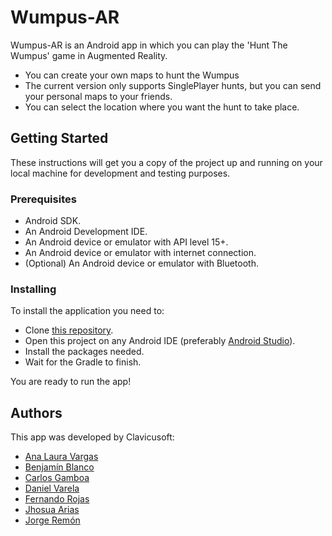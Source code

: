 # Wumpus-AR

Wumpus-AR is an Android app in which you can play the 'Hunt The Wumpus' game in Augmented Reality.
 - You can create your own maps to hunt the Wumpus
 - The current version only supports SinglePlayer hunts, but you can send your personal maps to your friends.
 - You can select the location where you want the hunt to take place.

## Getting Started

These instructions will get you a copy of the project up and running on your local machine for development and testing purposes.

### Prerequisites

 - Android SDK.
 - An Android Development IDE.
 - An Android device or emulator with API level 15+.
 - An Android device or emulator with internet connection.
 - (Optional) An Android device or emulator with Bluetooth.

### Installing

To install the application you need to:
 - Clone [this repository][project_repo].
 - Open this project on any Android IDE (preferably [Android Studio]).
 - Install the packages needed.
 - Wait for the Gradle to finish.

You are ready to run the app!

## Authors

This app was developed by Clavicusoft:

 - [Ana Laura Vargas][analau05]
 - [Benjamín Blanco][crbenjaminblanco]
 - [Carlos Gamboa][carlos-gamboa]
 - [Daniel Varela][danivarelas]
 - [Fernando Rojas][mecanos28]
 - [Jhosua Arias][JhosuaArias]
 - [Jorge Remón][jorgeremon]

[//]: # (These are reference links used in the body of this note and get stripped out when the markdown processor does its job. There is no need to format nicely because it shouldn't be seen. Thanks SO - http://stackoverflow.com/questions/4823468/store-comments-in-markdown-syntax)


   [analau05]: <https://github.com/analau05>
   [carlos-gamboa]: <https://github.com/carlos-gamboa>
   [clavicusoft]: <https://github.com/clavicusoft>
   [crbenjaminblanco]: <https://github.com/crbenjaminblanco>
   [danivarelas]: <https://github.com/danivarelas>
   [JhosuaArias]: <https://github.com/JhosuaArias>
   [jorgeremon]: <https://github.com/jorgeremon>
   [mecanos28]: <https://github.com/mecanos28>

   [Android Studio]: <https://developer.android.com/studio>
   [project_repo]: <https://github.com/clavicusoft/Wumpus-AR.git>
